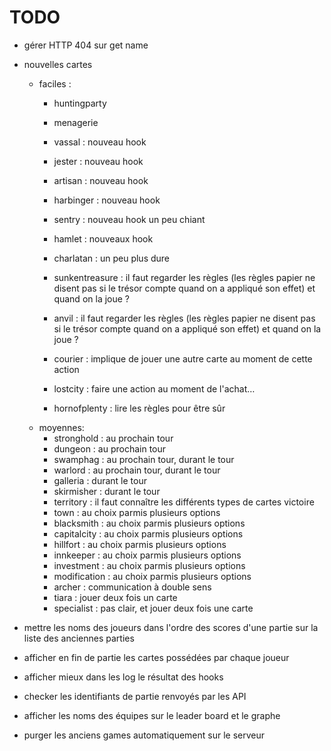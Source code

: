 
# TODO

- gérer HTTP 404 sur get name
- nouvelles cartes
  - faciles :
    - huntingparty
    - menagerie

    - vassal : nouveau hook
    - jester : nouveau hook
    - artisan : nouveau hook
    - harbinger : nouveau hook
    - sentry : nouveau hook un peu chiant
    - hamlet : nouveaux hook
    - charlatan : un peu plus dure
    - sunkentreasure : il faut regarder les règles (les règles papier ne disent pas si le trésor compte quand on a appliqué son effet) et quand on la joue ?
    - anvil : il faut regarder les règles (les règles papier ne disent pas si le trésor compte quand on a appliqué son effet) et quand on la joue ?
    - courier : implique de jouer une autre carte au moment de cette action
    - lostcity : faire une action au moment de l'achat…
    - hornofplenty : lire les règles pour être sûr
  - moyennes:
    - stronghold : au prochain tour
    - dungeon : au prochain tour
    - swamphag : au prochain tour, durant le tour
    - warlord : au prochain tour, durant le tour
    - galleria : durant le tour
    - skirmisher : durant le tour
    - territory : il faut connaître les différents types de cartes victoire
    - town : au choix parmis plusieurs options
    - blacksmith : au choix parmis plusieurs options
    - capitalcity : au choix parmis plusieurs options
    - hillfort : au choix parmis plusieurs options
    - innkeeper : au choix parmis plusieurs options
    - investment : au choix parmis plusieurs options
    - modification : au choix parmis plusieurs options
    - archer : communication à double sens
    - tiara : jouer deux fois un carte
    - specialist : pas clair, et jouer deux fois une carte

- mettre les noms des joueurs dans l'ordre des scores d'une partie sur la liste des anciennes parties
- afficher en fin de partie les cartes possédées par chaque joueur
- afficher mieux dans les log le résultat des hooks
- checker les identifiants de partie renvoyés par les API
- afficher les noms des équipes sur le leader board et le graphe
- purger les anciens games automatiquement sur le serveur
